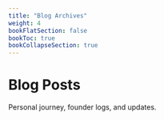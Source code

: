 ```yaml
---
title: "Blog Archives"
weight: 4
bookFlatSection: false
bookToc: true
bookCollapseSection: true
---
```


# Blog Posts

Personal journey, founder logs, and updates.